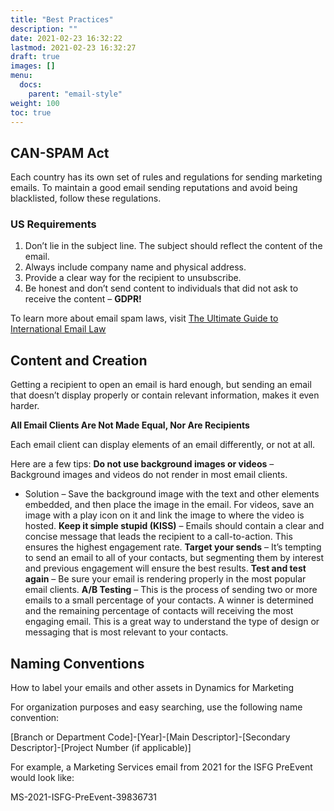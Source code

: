 ```yaml
---
title: "Best Practices"
description: ""
date: 2021-02-23 16:32:22
lastmod: 2021-02-23 16:32:27
draft: true
images: []
menu:
  docs:
    parent: "email-style"
weight: 100
toc: true
---
```


## CAN-SPAM Act

Each country has its own set of rules and regulations for sending marketing emails. To maintain a good email sending reputations and avoid being blacklisted, follow these regulations.

### US Requirements

1. Don’t lie in the subject line. The subject should reflect the content of the email.
2. Always include company name and physical address.
3. Provide a clear way for the recipient to unsubscribe.
4. Be honest and don’t send content to individuals that did not ask to receive the content – **GDPR!**

To learn more about email spam laws, visit [The Ultimate Guide to International Email Law](https://www.litmus.com/blog/the-ultimate-guide-to-international-email-law-infographic/)

## Content and Creation
Getting a recipient to open an email is hard enough, but sending an email that doesn’t display properly or contain relevant information, makes it even harder.

**All Email Clients Are Not Made Equal, Nor Are Recipients**

Each email client can display elements of an email differently, or not at all.

Here are a few tips:
**Do not use background images or videos** – Background images and videos do not render in most email clients.
* Solution – Save the background image with the text and other elements embedded, and then place the image in the email. For videos, save an image with a play icon on it and link the image to where the video is hosted.
**Keep it simple stupid (KISS)** – Emails should contain a clear and concise message that leads the recipient to a call-to-action. This ensures the highest engagement rate.
**Target your sends** – It’s tempting to send an email to all of your contacts, but segmenting them by interest and previous engagement will ensure the best results.
**Test and test again** – Be sure your email is rendering properly in the most
popular email clients.
**A/B Testing** – This is the process of sending two or more emails to a small percentage of your contacts. A winner is determined and the remaining percentage of contacts will receiving the most engaging email. This is a great way to understand the type of design or messaging that is most relevant to your contacts.

## Naming Conventions

How to label your emails and other assets in Dynamics for Marketing

For organization purposes and easy searching, use the following name convention:

[Branch or Department Code]-[Year]-[Main Descriptor]-[Secondary Descriptor]-[Project Number (if applicable)]

For example, a Marketing Services email from 2021 for the ISFG PreEvent would look like:

MS-2021-ISFG-PreEvent-39836731
